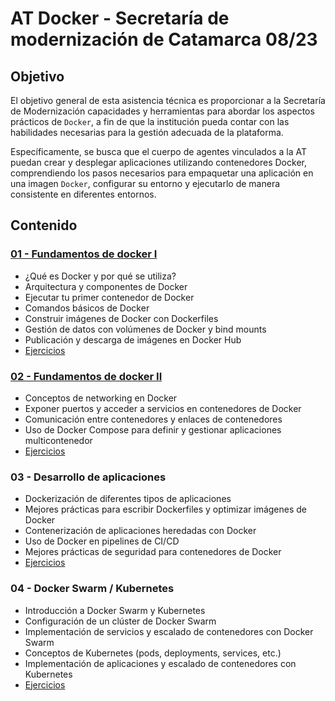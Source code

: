 # AT Docker - Secretaría de modernización de Catamarca 08/23 


## Objetivo
El objetivo general de esta asistencia técnica es proporcionar a la Secretaría de  Modernización capacidades y herramientas para abordar los aspectos prácticos de `Docker`,
a fin de que la institución pueda contar con las habilidades necesarias para la gestión adecuada de la plataforma. 

Específicamente, se busca que el cuerpo de agentes vinculados a la AT puedan crear y desplegar aplicaciones utilizando contenedores Docker, comprendiendo los pasos necesarios para empaquetar una aplicación en una imagen `Docker`, configurar su entorno y ejecutarlo de manera consistente en diferentes entornos.


## Contenido

### [01 - Fundamentos de docker I ](./contenido/clase1/00-motivacion/readme.md)


- ¿Qué es Docker y por qué se utiliza?
- Arquitectura y componentes de Docker 
- Ejecutar tu primer contenedor de Docker
- Comandos básicos de Docker
- Construir imágenes de Docker con Dockerfiles
- Gestión de datos con volúmenes de Docker y bind mounts
- Publicación y descarga de imágenes en Docker Hub
- [Ejercicios](./practica/semana1/)

### [02 - Fundamentos de docker II](./contenido/clase2/readme.md)

- Conceptos de networking en Docker 
- Exponer puertos y acceder a servicios en contenedores de Docker
- Comunicación entre contenedores y enlaces de contenedores
- Uso de Docker Compose para definir y gestionar aplicaciones multicontenedor
- [Ejercicios](./practica/semana2/)


### 03 - Desarrollo de aplicaciones

- Dockerización de diferentes tipos de aplicaciones 
- Mejores prácticas para escribir Dockerfiles y optimizar imágenes de Docker
- Contenerización de aplicaciones heredadas con Docker
- Uso de Docker en pipelines de CI/CD
- Mejores prácticas de seguridad para contenedores de Docker
- [Ejercicios](./practica/semana3/)

### 04 - Docker Swarm / Kubernetes


- Introducción a Docker Swarm y Kubernetes
- Configuración de un clúster de Docker Swarm
- Implementación de servicios y escalado de contenedores con Docker Swarm
- Conceptos de Kubernetes (pods, deployments, services, etc.)
- Implementación de aplicaciones y escalado de contenedores con Kubernetes
- [Ejercicios](./practica/semana4/)

